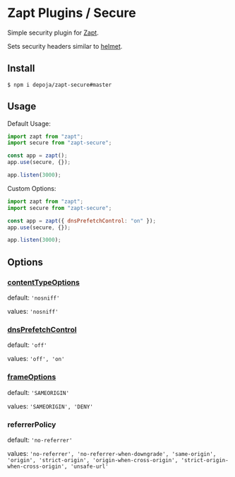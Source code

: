 # Zapt Plugins / Secure

Simple security plugin for [Zapt](github.com/depoja/zapt).

Sets security headers similar to [helmet](https://github.com/helmetjs/helmet).

## Install

```
$ npm i depoja/zapt-secure#master
```

## Usage

Default Usage:

```js
import zapt from "zapt";
import secure from "zapt-secure";

const app = zapt();
app.use(secure, {});

app.listen(3000);
```

Custom Options:

```js
import zapt from "zapt";
import secure from "zapt-secure";

const app = zapt({ dnsPrefetchControl: "on" });
app.use(secure, {});

app.listen(3000);
```

## Options

### [contentTypeOptions](developer.mozilla.org/en-US/docs/Web/HTTP/Headers/X-Content-Type-Options)

default: `'nosniff'`

values: `'nosniff'`

### [dnsPrefetchControl](developer.mozilla.org/en-US/docs/Web/HTTP/Headers/X-DNS-Prefetch-Control)

default: `'off'`

values: `'off', 'on'`

### [frameOptions](developer.mozilla.org/en-US/docs/Web/HTTP/Headers/X-Frame-Options)

default: `'SAMEORIGIN'`

values: `'SAMEORIGIN', 'DENY'`

### referrerPolicy

default: `'no-referrer'`

values: `'no-referrer', 'no-referrer-when-downgrade', 'same-origin', 'origin', 'strict-origin', 'origin-when-cross-origin', 'strict-origin-when-cross-origin', 'unsafe-url'`
